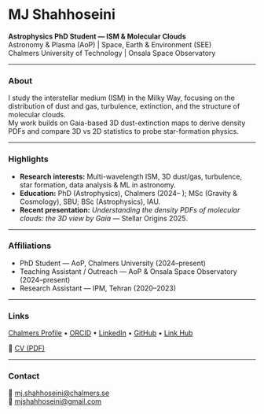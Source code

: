 # MJ Shahhoseini

**Astrophysics PhD Student — ISM & Molecular Clouds**  
Astronomy & Plasma (AoP) | Space, Earth & Environment (SEE)  
Chalmers University of Technology | Onsala Space Observatory

---

### About
I study the interstellar medium (ISM) in the Milky Way, focusing on the distribution of dust and gas, turbulence, extinction, and the structure of molecular clouds.  
My work builds on Gaia-based 3D dust-extinction maps to derive density PDFs and compare 3D vs 2D statistics to probe star-formation physics.

---

### Highlights
- **Research interests:** Multi-wavelength ISM, 3D dust/gas, turbulence, star formation, data analysis & ML in astronomy.  
- **Education:** PhD (Astrophysics), Chalmers (2024– ); MSc (Gravity & Cosmology), SBU; BSc (Astrophysics), IAU.  
- **Recent presentation:** *Understanding the density PDFs of molecular clouds: the 3D view by Gaia* — Stellar Origins 2025.  

---

### Affiliations
- PhD Student — AoP, Chalmers University (2024–present)  
- Teaching Assistant / Outreach — AoP & Onsala Space Observatory (2024–present)  
- Research Assistant — IPM, Tehran (2020–2023)  

---

### Links
[Chalmers Profile](https://www.chalmers.se/en/persons/javadmo/) • [ORCID](https://orcid.org/0000-0001-7986-1345) • [LinkedIn](https://www.linkedin.com/in/mjshahhoseini/) • [GitHub](https://github.com/mjshahhoseini) • [Link Hub](https://zil.ink/mjshahhoseini)  

📄 [CV (PDF)](My%20resume%20Sept%202025.pdf)

---

### Contact
📧 mj.shahhoseini@chalmers.se  
📧 mjshahhoseini@gmail.com
